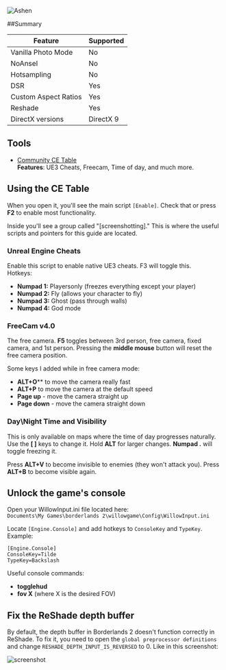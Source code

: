 ![Ashen](Images\borderlands2_header.png "Shot by Jim2point0")

##Summary

Feature | Supported
--|--
Vanilla Photo Mode | No
NoAnsel | No
Hotsampling | No
DSR | Yes
Custom Aspect Ratios | Yes
Reshade | Yes
DirectX versions | DirectX 9
 
## Tools

* [Community CE Table](..\CheatTables\Borderlands2.CT)  
**Features**: UE3 Cheats, Freecam, Time of day, and much more. 

## Using the CE Table

When you open it, you'll see the main script `[Enable]`. Check that or press **F2** to enable most functionality.

Inside you'll see a group called "[screenshotting]." This is where the useful scripts and pointers for this guide are located.

### Unreal Engine Cheats  
Enable this script to enable native UE3 cheats. F3 will toggle this.  
Hotkeys:  

* **Numpad 1:** Playersonly (freezes everything except your player)  
* **Numpad 2:** Fly (allows your character to fly)  
* **Numpad 3:** Ghost (pass through walls)  
* **Numpad 4:** God mode

### FreeCam v4.0  
The free camera. **F5** toggles between 3rd person, free camera, fixed camera, and 1st person. 
Pressing the **middle mouse** button will reset the free camera position.

Some keys I added while in free camera mode:  

* **ALT+O**** to move the camera really fast  
* **ALT+P** to move the camera at the default speed  
* **Page up** - move the camera straight up  
* **Page down** - move the camera straight down  

### Day\Night Time and Visibility  
This is only available on maps where the time of day progresses naturally. Use the **[ ]** keys to change it. Hold **ALT** for larger changes. **Numpad .** will toggle freezing it.

Press **ALT+V** to become invisible to enemies (they won't attack you). Press **ALT+B** to become visible again.

## Unlock the game's console
Open your WillowInput.ini file located here:  
```Documents\My Games\borderlands 2\willowgame\Config\WillowInput.ini```

Locate `[Engine.Console]` and add hotkeys to `ConsoleKey` and `TypeKey`. Example:
```
[Engine.Console]
ConsoleKey=Tilde
TypeKey=Backslash
```

Useful console commands:  
* **togglehud**  
* **fov X**  (where X is the desired FOV)

## Fix the ReShade depth buffer
By default, the depth buffer in Borderlands 2 doesn't function correctly in ReShade. To fix it, you need to open the `global preprocessor definitions` and change `RESHADE_DEPTH_INPUT_IS_REVERSED` to 0. Like in this screenshot:

![screenshot](https://i.imgur.com/21idGd2.png)
